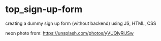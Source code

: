 # top_sign-up-form
creating a dummy sign up form (without backend) using JS, HTML, CSS

neon photo from: https://unsplash.com/photos/yVUQlyRlJSw
